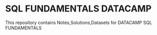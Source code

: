 # SQL FUNDAMENTALS DATACAMP
This repository contains Notes,Solutions,Datasets for DATACAMP SQL FUNDAMENTALS


